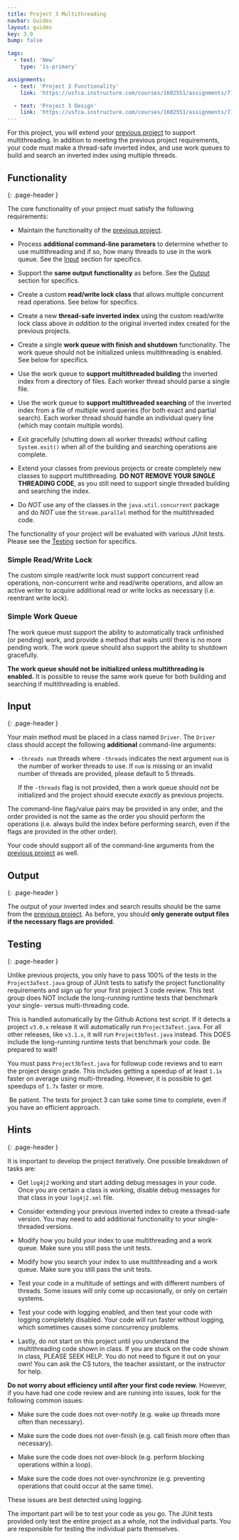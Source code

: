 ```yaml
---
title: Project 3 Multithreading
navbar: Guides
layout: guides
key: 3.0
bump: false

tags:
  - text: 'New'
    type: 'is-primary'

assignments:
  - text: 'Project 3 Functionality'
    link: 'https://usfca.instructure.com/courses/1602551/assignments/7118293'

  - text: 'Project 3 Design'
    link: 'https://usfca.instructure.com/courses/1602551/assignments/7118299'
---
```


For this project, you will extend your [previous project](project-2.html) to support multithreading. In addition to meeting the previous project requirements, your code must make a thread-safe inverted index, and use work queues to build and search an inverted index using multiple threads.

## Functionality
{: .page-header }

The core functionality of your project must satisfy the following requirements:

  - Maintain the functionality of the [previous project](project-2.html).

  - Process **additional command-line parameters** to determine whether to use multithreading and if so, how many threads to use in the work queue. See the [Input](#input) section for specifics.

  - Support the **same output functionality** as before. See the [Output](#output) section for specifics.

  - Create a custom **read/write lock class** that allows multiple concurrent read operations. See below for specifics.

  - Create a new **thread-safe inverted index** using the custom read/write lock class above *in addition to* the original inverted index created for the previous projects.

  - Create a single **work queue with finish and shutdown** functionality. The work queue should not be initialized unless multithreading is enabled. See below for specifics.

  - Use the work queue to **support multithreaded building** the inverted index from a directory of files. Each worker thread should parse a single file.

  - Use the work queue to **support multithreaded searching** of the inverted index from a file of multiple word queries (for both exact and partial search). Each worker thread should handle an individual query line (which may contain multiple words).

  - Exit gracefully (shutting down all worker threads) *without* calling `System.exit()` when all of the building and searching operations are complete.

  - Extend your classes from previous projects or create completely new classes to support multithreading. **DO NOT REMOVE YOUR SINGLE THREADING CODE**, as you still need to support single threaded building and searching the index.

  - Do *NOT* use any of the classes in the `java.util.concurrent` package and do *NOT* use the `Stream.parallel` method for the multithreaded code.

The functionality of your project will be evaluated with various JUnit tests. Please see the [Testing](#testing) section for specifics.

### Simple Read/Write Lock

The custom simple read/write lock must support concurrent read operations, non-concurrent write and read/write operations, and allow an active writer to acquire additional read or write locks as necessary (i.e. reentrant write lock).

### Simple Work Queue

The work queue must support the ability to automatically track unfinished (or pending) work, and provide a method that waits until there is no more pending work. The work queue should also support the ability to shutdown gracefully.

**The work queue should not be initialized unless multithreading is enabled.** It is possible to reuse the same work queue for both building and searching if multithreading is enabled.

## Input
{: .page-header }

Your main method must be placed in a class named `Driver`. The `Driver` class should accept the following **additional** command-line arguments:

  - `-threads num` threads where `-threads` indicates the next argument `num` is the number of worker threads to use. If `num` is missing or an invalid number of threads are provided, please default to 5 threads.

    If the `-threads` flag is not provided, then a work queue should *not* be initialized and the project should execute *exactly* as previous projects.

The command-line flag/value pairs may be provided in any order, and the order provided is not the same as the order you should perform the operations (i.e. always build the index before performing search, even if the flags are provided in the other order).

Your code should support all of the command-line arguments from the [previous project](project-2.html) as well.

## Output
{: .page-header }

The output of your inverted index and search results should be the same from the [previous project](project-2.html). As before, you should **only generate output files if the necessary flags are provided**.

## Testing
{: .page-header }

Unlike previous projects, you only have to pass 100% of the tests in the `Project3aTest.java` group of JUnit tests to satisfy the project functionality requirements and sign up for your first project 3 code review. This test group does NOT include the long-running runtime tests that benchmark your single- versus multi-threading code.

This is handled automatically by the Github Actions test script. If it detects a project `v3.0.x` release it will automatically run `Project3aTest.java`. For all other releases, like `v3.1.x`, it will run `Project3bTest.java` instead. This DOES include the long-running runtime tests that benchmark your code. Be prepared to wait!

You must pass `Project3bTest.java` for followup code reviews and to earn the project design grade. This includes getting a speedup of at least `1.1x` faster on average using multi-threading. However, it is possible to get speedups of `1.7x` faster or more.

<article class="message is-warning">
  <div class="message-body"><i class="far fa-stopwatch"></i>&nbsp;Be patient. The tests for project 3 can take some time to complete, even if you have an efficient approach.</div>
</article>

## Hints
{: .page-header }

It is important to develop the project iteratively. One possible breakdown of tasks are:

  - Get `log4j2` working and start adding debug messages in your code. Once you are certain a class is working, disable debug messages for that class in your `log4j2.xml` file.

  - Consider extending your previous inverted index to create a thread-safe version. You may need to add additional functionality to your single-threaded versions.

  - Modify how you build your index to use multithreading and a work queue. Make sure you still pass the unit tests.

  - Modify how you search your index to use multithreading and a work queue. Make sure you still pass the unit tests.

  - Test your code in a multitude of settings and with different numbers of threads. Some issues will only come up occasionally, or only on certain systems.

  - Test your code with logging enabled, and then test your code with logging completely disabled. Your code will run faster without logging, which sometimes causes some concurrency problems.

  - Lastly, do not start on this project until you understand the multithreading code shown in class. If you are stuck on the code shown in class, PLEASE SEEK HELP. You do not need to figure it out on your own! You can ask the CS tutors, the teacher assistant, or the instructor for help.

**Do not worry about efficiency until after your first code review.** However, if you have had one code review and are running into issues, look for the following common issues:

  - Make sure the code does not over-notify (e.g. wake up threads more often than necessary).

  - Make sure the code does not over-finish (e.g. call finish more often than necessary).

  - Make sure the code does not over-block (e.g. perform blocking operations within a loop).

  - Make sure the code does not over-synchronize (e.g. preventing operations that could occur at the same time).

These issues are best detected using logging.

The important part will be to test your code as you go. The JUnit tests provided only test the entire project as a whole, not the individual parts. You are responsible for testing the individual parts themselves.
